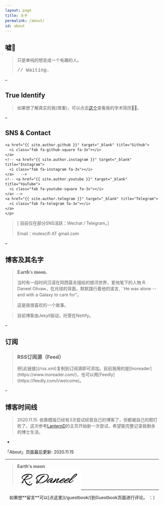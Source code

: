 ```yaml
---
layout: page
title: 关于
permalink: /about/
id: about
---
```


<h2 class="about-title">嘘🤫</h2>

<div id="bq-about" markdown="1">

> 
> 只是单纯的想变成一个有趣的人。 
> 　
> 
> <p><font face="courier new" size="3">// Waiting. </font></p>
> 

</div>

– 

<h2 class="about-title">True Identify</h2>

<div id="bq-about-edu" markdown="1">

> 如果想了解真实的我(慎重)，可以点击[这个](https://cnli.me/)查看我的学术简历👨‍🎓。
> 

</div>

– 

<!-- <h2 class="about-title">Pages</h2>

<div id="bq-about" markdown="1">

>
> 这里存放一些不定期更新的页面，独立于日志存在。或许能从里面挖掘到我的不同的状态和特点。
>
> 《[已玩过的游戏列表](/played-games/)》
>
> 《[硬件及装备推荐页](/stuff-recommendation/)》
>
> 《[软件及服务推荐页](/software-recommendation/)》
>

</div>

- -->

<h2 class="about-title">SNS &amp; Contact</h2>

<div id="bq-about" markdown="1">

> 
>  <p class="about-icon">
    <a href="{{ site.author.github }}" target="_blank" title="Github">
      <i class="fab fa-github-square fa-3x"></i>
    </a>
    <!-- <a href="{{ site.author.instagram }}" target="_blank" title="Instagram">
      <i class="fab fa-instagram fa-3x"></i>
    </a>   -->
    <!-- <a href="{{ site.author.youtube }}" target="_blank" title="YouTube">
      <i class="fab fa-youtube-square fa-3x"></i>
    </a> -->
    <a href="{{ site.author.telegram }}" target="_blank" title="Telegram">
      <i class="fab fa-telegram fa-3x"></i>
    </a>
    </p>
>   
>  [ 目前仅在部分SNS活跃：Wechat / Telegram。]
>  
>  Email：mulescifi AT gmail.com
>   
>   
</div>

– 

<h2 class="about-title">博客及其名字</h2>

<div id="bq-about" markdown="1">

>
> <p><font face="Times New Roman" size="3"><strong>Earth's moon.</strong></font> </p>
> 
> 当时有一段时间沉浸在阿西莫夫描绘的银河世界，爱他笔下的人物 R. Daneel Olivaw，在月球的背面，默默践行着他的诺言, ``He was alone -- and with a Galaxy to care for"。
>
>这是我很喜欢的一个故事。
> 
<!-- > <center> <img src="/img/medieval-castle-drawing.png" alt="Castle" title="Medieval Castle">
> 中世纪城堡</center> 
> <font size="1">Source: <a href="http://www.medieval-castles.org/pictures/great_castle_drawing.htm">medieval-castles.org</a></font> -->
> 
> 目前博客由Jekyll驱动，托管在Netlify。
> 
>

</div>

–

<h2 class="about-title">订阅</h2>

<div id="bq-about" markdown="1">

> <h3>RSS订阅源（Feed）</h3>
> 把[此链接](/rss.xml)复制到订阅源即可添加。目前我用的是[Inoreader](https://www.inoreader.com/)，也可以用[Feedly](https://feedly.com/i/welcome)。
> 

</div>

–

<h2 class="about-title">博客时间线</h2>

<div id="bq-about" markdown="1">

> 
> 2020.11.15. 依靠模版已经有3次尝试经营自己的博客了，但都被自己的颓打败了。这次参考[LanternD](https://dlyang.me)的主页开始新一次尝试，希望能完整记录我剩余的博士生活。
> 
> 

-

「About」页面最后更新: 2020.11.15

---

> <strong>Earth's moon</strong>  
> <img align="left" src="/img/signature.png" style="margin-bottom:10px;" width="209px" height="65px" alt="signature" title="Daneel's Signature">
> <br>
> <br>　

<hr>
　如果想**留言**可以[点这里](/guestbook/)到Guestbook页面进行评论。 ：）

